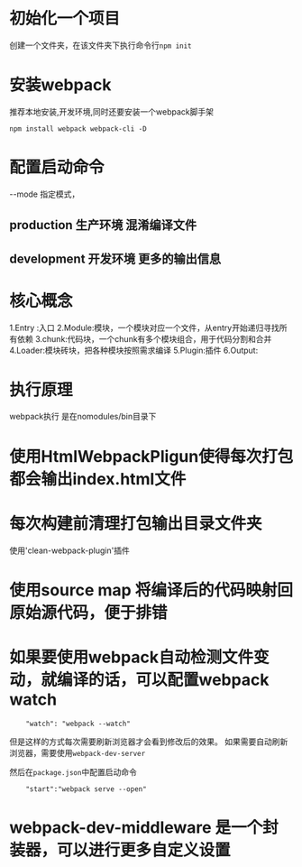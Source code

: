 # 初始化一个项目
创建一个文件夹，在该文件夹下执行命令行`npm init`

# 安装webpack
推荐本地安装,开发环境,同时还要安装一个webpack脚手架
```
npm install webpack webpack-cli -D
```

# 配置启动命令
--mode 指定模式，
## production  生产环境    混淆编译文件
## development 开发环境  更多的输出信息

# 核心概念
1.Entry :入口
2.Module:模块，一个模块对应一个文件，从entry开始递归寻找所有依赖
3.chunk:代码块，一个chunk有多个模块组合，用于代码分割和合并
4.Loader:模块砖块，把各种模块按照需求编译
5.Plugin:插件
6.Output:


#  执行原理
webpack执行 是在nomodules/bin目录下



# 使用HtmlWebpackPligun使得每次打包都会输出index.html文件

#  每次构建前清理打包输出目录文件夹
使用'clean-webpack-plugin'插件


# 使用source map 将编译后的代码映射回原始源代码，便于排错


# 如果要使用webpack自动检测文件变动，就编译的话，可以配置webpack watch
```
    "watch": "webpack --watch"

```
但是这样的方式每次需要刷新浏览器才会看到修改后的效果。
如果需要自动刷新浏览器，需要使用`webpack-dev-server`

然后在`package.json`中配置启动命令
```
    "start":"webpack serve --open"

```

# webpack-dev-middleware 是一个封装器，可以进行更多自定义设置

